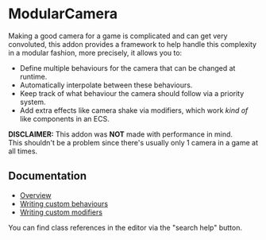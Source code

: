# ModularCamera

Making a good camera for a game is complicated and can get very convoluted, this addon provides a framework to help handle this complexity in a modular fashion, more precisely, it allows you to:

- Define multiple behaviours for the camera that can be changed at runtime.
- Automatically interpolate between these behaviours.
- Keep track of what behaviour the camera should follow via a priority system.
- Add extra effects like camera shake via modifiers, which work *kind of* like components in an ECS.

**DISCLAIMER:** This addon was **NOT** made with performance in mind.\
This shouldn't be a problem since there's usually only 1 camera in a game at all times.

## Documentation

- [Overview](docs/overview.md)
- [Writing custom behaviours](docs/custom_behaviours.md)
- [Writing custom modifiers](docs/custom_modifiers.md)

You can find class references in the editor via the "search help" button.
